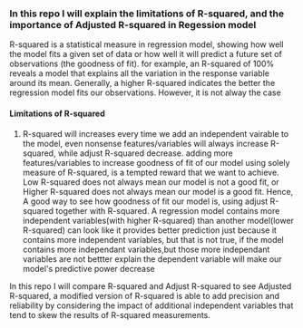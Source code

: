 ### In this repo I will explain the limitations of R-squared, and the importance of Adjusted R-squared in Regession model

R-squared is a statistical measure in regression model, showing how well the model fits a given set of data or how well it will predict a future set of observations (the goodness of fit). 
for example, an R-squared of 100% reveals a model that explains all the variation in the response variable around its mean. Generally, a higher R-squared indicates the better the regression model fits our observations. However, it is not alway the case
#### Limitations of R-squared
1. R-squared will increases every time we add an independent vairable to the model, even nonsense features/variables will always increase R-squared, while adjust R-squared decrease. adding more features/variables to increase goodness of fit of our model using solely measure of R-squared, is a tempted reward that we want to achieve. 
Low R-squared does not always mean our model is not a good fit, or Higher R-squared does not always mean our model is a good fit. Hence, A good way to see how goodness of fit our model is, using adjust R-squared together with R-squared. A regression model contains more independent variables(with higher R-squared) than another model(lower R-squared) can look like it provides better prediction just because it contains more independent variables, but that is not true, if the model contains more independant variables,but those more independant variables are not bettter explain the dependent variable
will make our model's predictive power decrease

In this repo I will compare R-squared and Adjust R-squared to see Adjusted R-squared, a modified version of R-squared is able to add precision and reliability by considering the impact of additional independent variables that tend to skew the results of R-squared measurements.
